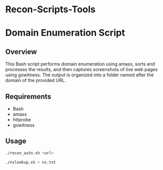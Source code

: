 # Recon-Scripts-Tools
# Domain Enumeration Script

## Overview

This Bash script performs domain enumeration using amass, sorts and processes the results, and then captures screenshots of live web pages using gowitness. The output is organized into a folder named after the domain of the provided URL.

## Requirements

- Bash
- amass
- httprobe
- gowitness

## Usage

```bash
./recon_auto.sh <url>

./nslookup.sh > ns.txt
